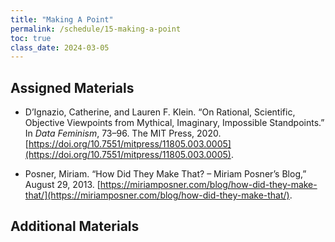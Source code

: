 ```yaml
---
title: "Making A Point"
permalink: /schedule/15-making-a-point
toc: true
class_date: 2024-03-05
---
```


## Assigned Materials

- D’Ignazio, Catherine, and Lauren F. Klein. “On Rational, Scientific, Objective Viewpoints from Mythical, Imaginary, Impossible Standpoints.” In *Data Feminism*, 73–96. The MIT Press, 2020. [https://doi.org/10.7551/mitpress/11805.003.0005](https://doi.org/10.7551/mitpress/11805.003.0005).


- Posner, Miriam. “How Did They Make That? – Miriam Posner’s Blog,” August 29, 2013. [https://miriamposner.com/blog/how-did-they-make-that/](https://miriamposner.com/blog/how-did-they-make-that/). 

## Additional Materials

